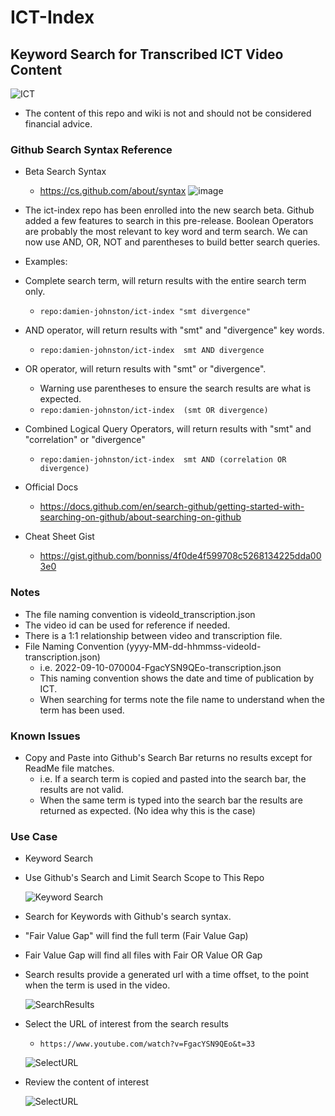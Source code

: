 # ICT-Index
## Keyword Search for Transcribed ICT Video Content
![ICT](./readme-resources/ict-wordcloud.svg)
- The content of this repo and wiki is not and should not be considered financial advice. 


### Github Search Syntax Reference
- Beta Search Syntax
  - https://cs.github.com/about/syntax
![image](https://user-images.githubusercontent.com/13722748/211634801-d63ac3aa-bcb4-4228-a599-83ab11ade198.png)

- The ict-index repo has been enrolled into the new search beta. Github added a few features to search in this pre-release.
Boolean Operators are probably the most relevant to key word and term search. We can now use AND, OR, NOT and parentheses to build better search queries.

- Examples:

- Complete search term, will return results with the entire search term only.
  - `repo:damien-johnston/ict-index "smt divergence"`

- AND operator, will return results with "smt" and "divergence" key words.
  - `repo:damien-johnston/ict-index  smt AND divergence`

- OR operator, will return results with "smt" or "divergence". 
  - Warning use parentheses to ensure the search results are what is expected.
  - `repo:damien-johnston/ict-index  (smt OR divergence)`

- Combined Logical Query Operators, will return results with "smt" and "correlation" or "divergence"
  - `repo:damien-johnston/ict-index  smt AND (correlation OR divergence)`

- Official Docs
    - https://docs.github.com/en/search-github/getting-started-with-searching-on-github/about-searching-on-github

- Cheat Sheet Gist
    - https://gist.github.com/bonniss/4f0de4f599708c5268134225dda003e0

### Notes
- The file naming convention is videoId_transcription.json
- The video id can be used for reference if needed.
- There is a 1:1 relationship between video and transcription file.
- File Naming Convention (yyyy-MM-dd-hhmmss-videoId-transcription.json) 
    - i.e. 2022-09-10-070004-FgacYSN9QEo-transcription.json
    - This naming convention shows the date and time of publication by ICT.
    - When searching for terms note the file name to understand when the term has been used.
 
 ### Known Issues
 - Copy and Paste into Github's Search Bar returns no results except for ReadMe file matches.
    - i.e. If a search term is copied and pasted into the search bar, the results are not valid.
    - When the same term is typed into the search bar the results are returned as expected. (No idea why this is the case)

### Use Case
- Keyword Search
- Use Github's Search and Limit Search Scope to This Repo

    ![Keyword Search](./readme-resources/KeywordSearchExample.jpg) 

- Search for Keywords with Github's search syntax.
- "Fair Value Gap" will find the full term (Fair Value Gap)
- Fair Value Gap will find all files with Fair OR Value OR Gap

- Search results provide a generated url with a time offset, to the point when the term is used in the video.

    ![SearchResults](./readme-resources/SearchResults.jpg) 
    
- Select the URL of interest from the search results
    - `https://www.youtube.com/watch?v=FgacYSN9QEo&t=33`
    
    ![SelectURL](./readme-resources/CopyVideoURL.jpg)

- Review the content of interest
    
    ![SelectURL](./readme-resources/ReferenceVideoOffset.jpg)

